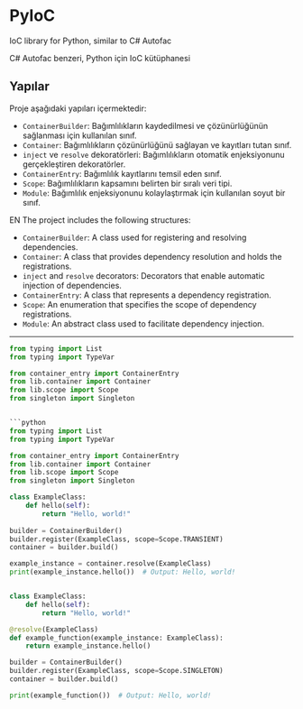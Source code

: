 # PyIoC
 
IoC library for Python, similar to C# Autofac

C# Autofac benzeri, Python için IoC kütüphanesi

## Yapılar

Proje aşağıdaki yapıları içermektedir:

- `ContainerBuilder`: Bağımlılıkların kaydedilmesi ve çözünürlüğünün sağlanması için kullanılan sınıf.
- `Container`: Bağımlılıkların çözünürlüğünü sağlayan ve kayıtları tutan sınıf.
- `inject` ve `resolve` dekoratörleri: Bağımlılıkların otomatik enjeksiyonunu gerçekleştiren dekoratörler.
- `ContainerEntry`: Bağımlılık kayıtlarını temsil eden sınıf.
- `Scope`: Bağımlılıkların kapsamını belirten bir sıralı veri tipi.
- `Module`: Bağımlılık enjeksiyonunu kolaylaştırmak için kullanılan soyut bir sınıf.




EN
The project includes the following structures:

- `ContainerBuilder`: A class used for registering and resolving dependencies.
- `Container`: A class that provides dependency resolution and holds the registrations.
- `inject` and `resolve` decorators: Decorators that enable automatic injection of dependencies.
- `ContainerEntry`: A class that represents a dependency registration.
- `Scope`: An enumeration that specifies the scope of dependency registrations.
- `Module`: An abstract class used to facilitate dependency injection.
-----------------------------------------------------------------



```python
from typing import List
from typing import TypeVar

from container_entry import ContainerEntry
from lib.container import Container
from lib.scope import Scope
from singleton import Singleton


```python
from typing import List
from typing import TypeVar

from container_entry import ContainerEntry
from lib.container import Container
from lib.scope import Scope
from singleton import Singleton

class ExampleClass:
    def hello(self):
        return "Hello, world!"
        
builder = ContainerBuilder()
builder.register(ExampleClass, scope=Scope.TRANSIENT)
container = builder.build()

example_instance = container.resolve(ExampleClass)
print(example_instance.hello())  # Output: Hello, world!
````
```python

class ExampleClass:
    def hello(self):
        return "Hello, world!"

@resolve(ExampleClass)
def example_function(example_instance: ExampleClass):
    return example_instance.hello()

builder = ContainerBuilder()
builder.register(ExampleClass, scope=Scope.SINGLETON)
container = builder.build()

print(example_function())  # Output: Hello, world!
```
